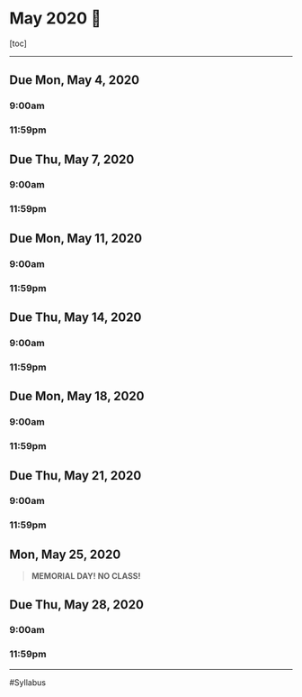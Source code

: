 # May 2020 :tulip:

[toc]

---

## Due Mon, May 4, 2020

### 9:00am

### 11:59pm

## Due Thu, May 7, 2020

### 9:00am

### 11:59pm

## Due Mon, May 11, 2020

### 9:00am

### 11:59pm

## Due Thu, May 14, 2020

### 9:00am

### 11:59pm

## Due Mon, May 18, 2020

### 9:00am

### 11:59pm

## Due Thu, May 21, 2020

### 9:00am

### 11:59pm

## Mon, May 25, 2020

>  **MEMORIAL DAY! NO CLASS!**

## Due Thu, May 28, 2020

### 9:00am

### 11:59pm

---

#Syllabus